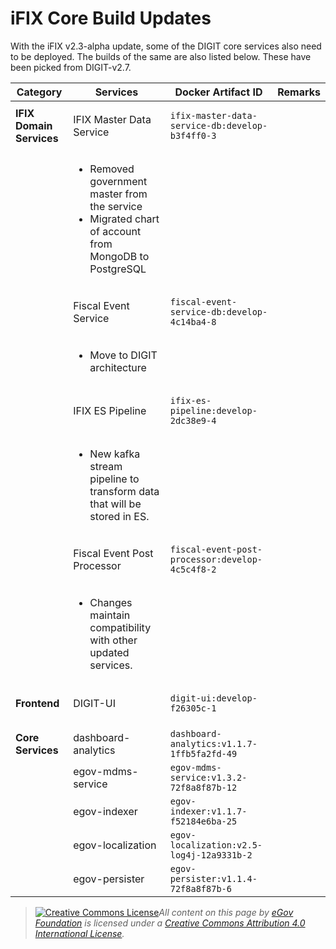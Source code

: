 # iFIX Core Build Updates

With the iFIX v2.3-alpha update, some of the DIGIT core services also need to be deployed. The builds of the same are also listed below. These have been picked from DIGIT-v2.7.&#x20;

| Category                  | Services                    | Docker Artifact ID                                                                          | **Remarks**                                                                                                               |
| ------------------------- | --------------------------- | ------------------------------------------------------------------------------------------- | ------------------------------------------------------------------------------------------------------------------------- |
| **IFIX Domain Services**  | IFIX Master Data Service    | <pre data-overflow="wrap"><code>ifix-master-data-service-db:develop-b3f4ff0-3
</code></pre> | <ul><li>Removed government master from the service</li><li>Migrated chart of account from MongoDB to PostgreSQL</li></ul> |
|                           | Fiscal Event Service        | <pre data-overflow="wrap"><code>fiscal-event-service-db:develop-4c14ba4-8
</code></pre>     | <ul><li>Move to DIGIT architecture</li></ul>                                                                              |
|                           | IFIX ES Pipeline            | <pre data-overflow="wrap"><code>ifix-es-pipeline:develop-2dc38e9-4
</code></pre>            | <ul><li>New kafka stream pipeline to transform data that will be stored in ES. </li></ul>                                 |
|                           | Fiscal Event Post Processor | <pre data-overflow="wrap"><code>fiscal-event-post-processor:develop-4c5c4f8-2
</code></pre> | <ul><li>Changes maintain compatibility with other updated services. </li></ul>                                            |
| **Frontend**              | DIGIT-UI                    | <pre data-overflow="wrap"><code>digit-ui:develop-f26305c-1
</code></pre>                    |                                                                                                                           |
| **Core Services**         | dashboard-analytics         | `dashboard-analytics:v1.1.7-1ffb5fa2fd-49`                                                  |                                                                                                                           |
|                           | egov-mdms-service           | `egov-mdms-service:v1.3.2-72f8a8f87b-12`                                                    |                                                                                                                           |
|                           | egov-indexer                | `egov-indexer:v1.1.7-f52184e6ba-25`                                                         |                                                                                                                           |
|                           | egov-localization           | `egov-localization:v2.5-log4j-12a9331b-2`                                                   |                                                                                                                           |
|                           | egov-persister              | `egov-persister:v1.1.4-72f8a8f87b-6`                                                        |                                                                                                                           |

> [![Creative Commons License](https://i.creativecommons.org/l/by/4.0/80x15.png)_​_](http://creativecommons.org/licenses/by/4.0/)_All content on this page by_ [_eGov Foundation_](https://egov.org.in/) _is licensed under a_ [_Creative Commons Attribution 4.0 International License_](http://creativecommons.org/licenses/by/4.0/)_._

&#x20;
